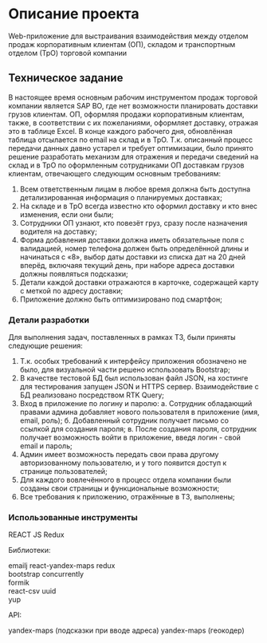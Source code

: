 # Описание проекта

Web-приложение для выстраивания взаимодействия между отделом продаж корпоративным клиентам (ОП), складом и транспортным отделом (ТрО) торговой компании

## Техническое задание

В настоящее время основным рабочим инструментом продаж торговой компании является SAP BO, где нет возможности планировать доставки грузов клиентам. ОП, оформляя продажи корпоративным клиентам, также, в соответствии с их пожеланиями, оформляет доставку, отражая это в таблице Excel. В конце каждого рабочего дня, обновлённая таблица отсылается по email  на склад и в ТрО.
Т.к. описанный процесс передачи данных давно устарел и требует оптимизации, было принято решение разработать механизм для отражения и передачи сведений на склад и в ТрО по оформленным сотрудниками ОП доставкам грузов клиентам, отвечающего следующим основным требованиям:

1.	Всем ответственным лицам в любое время должна быть доступна детализированная информация о планируемых доставках;
2.	На складе и в ТрО всегда известно кто оформил доставку и кто внес изменения, если они были;
3.	Сотрудники ОП узнают, кто повезёт груз, сразу после назначения водителя на доставку;
4.	Форма добавления доставки должна иметь обязательные поля с валидацией, номер телефона должен быть определённой длины и начинаться с «8», 
выбор даты доставки из списка дат на 20 дней вперёд, включаяя текущий день, при наборе адреса доставки должны появляться подсказки;
5.  Детали каждой доставки отражаются в карточке, содержащей карту с меткой по адресу доставки;
6.	Приложение должно быть оптимизировано под смартфон;
	
### Детали разработки

Для выполнения задач, поставленных в рамках ТЗ, были приняты следующие решения:

1. Т.к. особых требований к интерфейсу приложения обозначено не было, для визуальной части решено использовать Bootstrap;
2. В качестве тестовой БД был использован файл JSON, на хостинге для тестирования запущен JSON и HTTPS сервер. Взаимодействие с БД реализовано посредством RTK Query;
4. Вход в приложение по логину и паролю: 
  а. Сотрудник обладающий правами админа добавляет нового пользователя в приложение (имя, email, роль); 
  б. Добавленный сотрудник получает письмо со ссылкой для создания пароля;
  в. После создания пароля, сотрудник получает возможность войти в приложение, введя логин - свой email и пароль;
3. Админ имеет возможность передать свои права другому авторизованному пользователю, и у того появится доступ к странице пользователей;
4. Для каждого вовлечённого в процесс отдела компании были созданы свои страницы и функциональные возможности;
5. Все требования к приложению, отражённые в ТЗ, выполнены; 

### Использованные инструменты

REACT JS
Redux

Библиотеки:

emailj
react-yandex-maps
redux  
bootstrap
concurrently   
formik  
react-csv 
uuid   
yup

API:

yandex-maps (подсказки при вводе адреса)
yandex-maps (геокодер)
 
